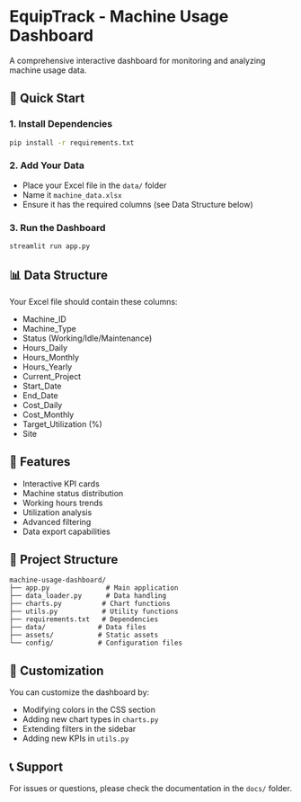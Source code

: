# EquipTrack - Machine Usage Dashboard

A comprehensive interactive dashboard for monitoring and analyzing machine usage data.

## 🚀 Quick Start

### 1. Install Dependencies
```bash
pip install -r requirements.txt
```

### 2. Add Your Data
- Place your Excel file in the `data/` folder
- Name it `machine_data.xlsx`
- Ensure it has the required columns (see Data Structure below)

### 3. Run the Dashboard
```bash
streamlit run app.py
```

## 📊 Data Structure
Your Excel file should contain these columns:
- Machine_ID
- Machine_Type  
- Status (Working/Idle/Maintenance)
- Hours_Daily
- Hours_Monthly
- Hours_Yearly
- Current_Project
- Start_Date
- End_Date
- Cost_Daily
- Cost_Monthly
- Target_Utilization (%)
- Site

## 🎯 Features
- Interactive KPI cards
- Machine status distribution
- Working hours trends
- Utilization analysis
- Advanced filtering
- Data export capabilities

## 📁 Project Structure
```
machine-usage-dashboard/
├── app.py              # Main application
├── data_loader.py      # Data handling
├── charts.py          # Chart functions
├── utils.py           # Utility functions
├── requirements.txt   # Dependencies
├── data/             # Data files
├── assets/           # Static assets
└── config/           # Configuration files
```

## 🔧 Customization
You can customize the dashboard by:
- Modifying colors in the CSS section
- Adding new chart types in `charts.py`
- Extending filters in the sidebar
- Adding new KPIs in `utils.py`

## 📞 Support
For issues or questions, please check the documentation in the `docs/` folder.

